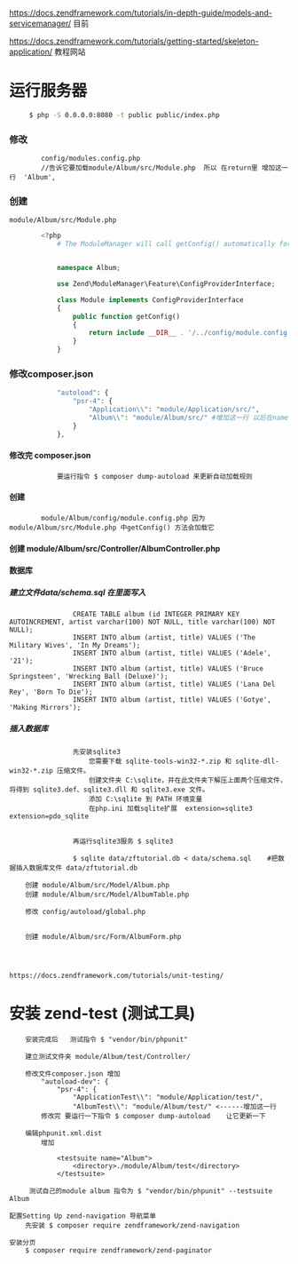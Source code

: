 
https://docs.zendframework.com/tutorials/in-depth-guide/models-and-servicemanager/ 目前



https://docs.zendframework.com/tutorials/getting-started/skeleton-application/ 教程网站



	
运行服务器
==========

~~~bash		
	 $ php -S 0.0.0.0:8080 -t public public/index.php
~~~~ 

### 修改	
			config/modules.config.php
			//告诉它要加载module/Album/src/Module.php  所以 在return里 增加这一行  'Album',

			
			
### 创建 
	module/Album/src/Module.php 
~~~php	
		<?php
			# The ModuleManager will call getConfig() automatically for us.


			namespace Album;

			use Zend\ModuleManager\Feature\ConfigProviderInterface;

			class Module implements ConfigProviderInterface
			{
				public function getConfig()
				{
					return include __DIR__ . '/../config/module.config.php';
				}
			}
~~~			

### 修改composer.json 
~~~php
			"autoload": {
				"psr-4": {
					"Application\\": "module/Application/src/",
					"Album\\": "module/Album/src/" #增加这一行 以后在namespace 和use 里 写 Album开头的就代表加载的是module/Album/src/
				}
			},
~~~			

#### 修改完 composer.json  
				要运行指令 $ composer dump-autoload 来更新自动加载规则
#### 创建	
			module/Album/config/module.config.php 因为 module/Album/src/Module.php 中getConfig() 方法会加载它
			
#### 创建 module/Album/src/Controller/AlbumController.php 	


#### 数据库 

##### 建立文件data/schema.sql 在里面写入 
					CREATE TABLE album (id INTEGER PRIMARY KEY AUTOINCREMENT, artist varchar(100) NOT NULL, title varchar(100) NOT NULL);
					INSERT INTO album (artist, title) VALUES ('The Military Wives', 'In My Dreams');
					INSERT INTO album (artist, title) VALUES ('Adele', '21');
					INSERT INTO album (artist, title) VALUES ('Bruce Springsteen', 'Wrecking Ball (Deluxe)');
					INSERT INTO album (artist, title) VALUES ('Lana Del Rey', 'Born To Die');
					INSERT INTO album (artist, title) VALUES ('Gotye', 'Making Mirrors');
##### 插入数据库		
					先安装sqlite3  
						您需要下载 sqlite-tools-win32-*.zip 和 sqlite-dll-win32-*.zip 压缩文件。
						创建文件夹 C:\sqlite，并在此文件夹下解压上面两个压缩文件，将得到 sqlite3.def、sqlite3.dll 和 sqlite3.exe 文件。
						添加 C:\sqlite 到 PATH 环境变量
						在php.ini 加载sqlite扩展  extension=sqlite3 extension=pdo_sqlite


					再运行sqlite3服务 $ sqlite3 
					
					$ sqlite data/zftutorial.db < data/schema.sql	 #把数据插入数据库文件 data/zftutorial.db
					
		创建 module/Album/src/Model/Album.php
		创建 module/Album/src/Model/AlbumTable.php
		
		修改 config/autoload/global.php 
		
		
		创建 module/Album/src/Form/AlbumForm.php




	https://docs.zendframework.com/tutorials/unit-testing/
安装  zend-test (测试工具)
========================

		安装完成后   测试指令 $ "vendor/bin/phpunit" 
		
		建立测试文件夹 module/Album/test/Controller/
		
		修改文件composer.json 增加 
			"autoload-dev": {
				"psr-4": {
					"ApplicationTest\\": "module/Application/test/",
					"AlbumTest\\": "module/Album/test/" <------增加这一行 
			修改完 要运行一下指令 $ composer dump-autoload 	让它更新一下	
			
		编辑phpunit.xml.dist 
			增加
				 
				<testsuite name="Album">
					<directory>./module/Album/test</directory>
				</testsuite>
		 
		 测试自己的module album 指令为 $ "vendor/bin/phpunit" --testsuite Album
		 
	配置Setting Up zend-navigation 导航菜单
		先安装 $ composer require zendframework/zend-navigation
		
	安装分页	
		$ composer require zendframework/zend-paginator
	
			
